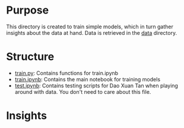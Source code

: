 # Purpose

This directory is created to train simple models, which in turn gather insights about the data at hand. Data is retrieved in the [data](../data/) directory.

# Structure

- [train.py](./train.py): Contains functions for train.ipynb
- [train.ipynb](./train.ipynb): Contains the main notebook for training models
- [test.ipynb](./test.ipynb): Contains testing scripts for Dao Xuan Tan when playing around with data. You don't need to care about this file.

# Insights

